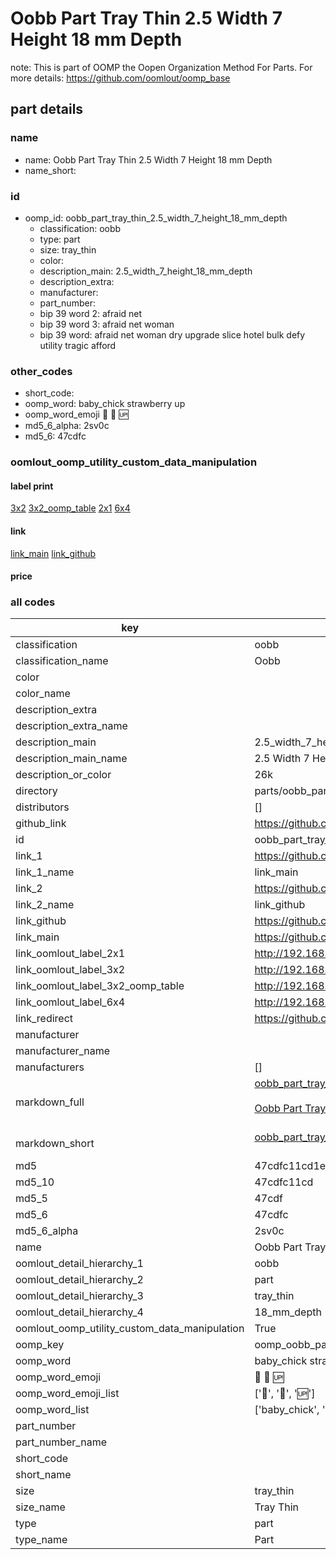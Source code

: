 # Oobb Part Tray Thin 2.5 Width 7 Height 18 mm Depth  

note: This is part of OOMP the Oopen Organization Method For Parts. For more details: https://github.com/oomlout/oomp_base

##  part details
  







### name
* name: Oobb Part Tray Thin 2.5 Width 7 Height 18 mm Depth
* name_short: 
### id
* oomp_id: oobb_part_tray_thin_2.5_width_7_height_18_mm_depth
  * classification: oobb
  * type: part
  * size: tray_thin
  * color: 
  * description_main: 2.5_width_7_height_18_mm_depth
  * description_extra: 
  * manufacturer: 
  * part_number: 
  * bip 39 word 2: afraid net
  * bip 39 word 3: afraid net woman
  * bip 39 word: afraid net woman dry upgrade slice hotel bulk defy utility tragic afford

### other_codes
* short_code: 
* oomp_word: baby_chick strawberry up
* oomp_word_emoji :baby_chick: :strawberry: :up:
* md5_6_alpha: 2sv0c
* md5_6: 47cdfc






### oomlout_oomp_utility_custom_data_manipulation
#### label print
[3x2](http://192.168.1.245:1112/?label=oomp%202sv0c)
[3x2_oomp_table](http://192.168.1.108:1112/?label=oomp%202sv0c)
[2x1](http://192.168.1.242:1112/?label=oomp%202sv0c)
[6x4](http://192.168.1.55:1112/?label=oomp%202sv0c)    

#### link

[link_main](https://github.com/oomlout/oomlout_oomp_version_1_messy/tree/main/parts/oobb_part_tray_thin_2.5_width_7_height_18_mm_depth) [link_github](https://github.com/oomlout/oomlout_oomp_version_1_messy/tree/main/parts/oobb_part_tray_thin_2.5_width_7_height_18_mm_depth)                             

#### price







### all codes 
| key | value |  
| --- | --- |  
| classification | oobb |  
| classification_name | Oobb |  
| color |  |  
| color_name |  |  
| description_extra |  |  
| description_extra_name |  |  
| description_main | 2.5_width_7_height_18_mm_depth |  
| description_main_name | 2.5 Width 7 Height 18 mm Depth |  
| description_or_color | 26k |  
| directory | parts/oobb_part_tray_thin_2.5_width_7_height_18_mm_depth |  
| distributors | [] |  
| github_link | https://github.com/oomlout/oomlout_oomp_part_src/tree/main/parts/oobb_part_tray_thin_2.5_width_7_height_18_mm_depth |  
| id | oobb_part_tray_thin_2.5_width_7_height_18_mm_depth |  
| link_1 | https://github.com/oomlout/oomlout_oomp_version_1_messy/tree/main/parts/oobb_part_tray_thin_2.5_width_7_height_18_mm_depth |  
| link_1_name | link_main |  
| link_2 | https://github.com/oomlout/oomlout_oomp_version_1_messy/tree/main/parts/oobb_part_tray_thin_2.5_width_7_height_18_mm_depth |  
| link_2_name | link_github |  
| link_github | https://github.com/oomlout/oomlout_oomp_version_1_messy/tree/main/parts/oobb_part_tray_thin_2.5_width_7_height_18_mm_depth |  
| link_main | https://github.com/oomlout/oomlout_oomp_version_1_messy/tree/main/parts/oobb_part_tray_thin_2.5_width_7_height_18_mm_depth |  
| link_oomlout_label_2x1 | http://192.168.1.242:1112/?label=oomp%202sv0c |  
| link_oomlout_label_3x2 | http://192.168.1.245:1112/?label=oomp%202sv0c |  
| link_oomlout_label_3x2_oomp_table | http://192.168.1.108:1112/?label=oomp%202sv0c |  
| link_oomlout_label_6x4 | http://192.168.1.55:1112/?label=oomp%202sv0c |  
| link_redirect | https://github.com/oomlout/oomlout_oomp_version_1_messy/tree/main/parts/oobb_part_tray_thin_2.5_width_7_height_18_mm_depth |  
| manufacturer |  |  
| manufacturer_name |  |  
| manufacturers | [] |  
| markdown_full | [oobb_part_tray_thin_2.5_width_7_height_18_mm_depth](none)<br>[](none)<br>[Oobb Part Tray Thin 2.5 Width 7 Height 18 Mm Depth](none)<br><br> |  
| markdown_short | [oobb_part_tray_thin_2.5_width_7_height_18_mm_depth](none)<br><br> |  
| md5 | 47cdfc11cd1e0dc72df7543bf9e52824 |  
| md5_10 | 47cdfc11cd |  
| md5_5 | 47cdf |  
| md5_6 | 47cdfc |  
| md5_6_alpha | 2sv0c |  
| name | Oobb Part Tray Thin 2.5 Width 7 Height 18 mm Depth |  
| oomlout_detail_hierarchy_1 | oobb |  
| oomlout_detail_hierarchy_2 | part |  
| oomlout_detail_hierarchy_3 | tray_thin |  
| oomlout_detail_hierarchy_4 | 18_mm_depth |  
| oomlout_oomp_utility_custom_data_manipulation | True |  
| oomp_key | oomp_oobb_part_tray_thin_2.5_width_7_height_18_mm_depth |  
| oomp_word | baby_chick strawberry up |  
| oomp_word_emoji | :baby_chick: :strawberry: :up: |  
| oomp_word_emoji_list | [':baby_chick:', ':strawberry:', ':up:'] |  
| oomp_word_list | ['baby_chick', 'strawberry', 'up'] |  
| part_number |  |  
| part_number_name |  |  
| short_code |  |  
| short_name |  |  
| size | tray_thin |  
| size_name | Tray Thin |  
| type | part |  
| type_name | Part |  
